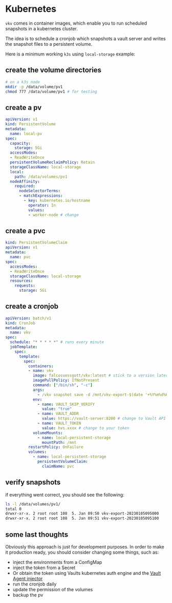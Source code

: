 # Kubernetes

`vkv` comes in container images, which enable you to run scheduled snapshots in a kubernetes cluster. 

The idea is to schedule a cronjob which snapshots a vault server and writes the snapshot files to a persistent volume.

Here is a minimum working `k3s` using `local-storage` example:

## create the volume directories

```bash
# on a k3s node
mkdir -p /data/volume/pv1
chmod 777 /data/volume/pv1 # for testing
```

## create a pv

```yaml
apiVersion: v1
kind: PersistentVolume
metadata:
  name: local-pv
spec:
  capacity:
    storage: 5Gi
  accessModes:
  - ReadWriteOnce
  persistentVolumeReclaimPolicy: Retain
  storageClassName: local-storage
  local:
    path: /data/volumes/pv1
  nodeAffinity:
    required:
      nodeSelectorTerms:
      - matchExpressions:
        - key: kubernetes.io/hostname
          operator: In
          values:
          - worker-node # change
```

## create a pvc
```yaml
kind: PersistentVolumeClaim
apiVersion: v1
metadata:
  name: pvc
spec:
  accessModes:
  - ReadWriteOnce
  storageClassName: local-storage
  resources:
    requests:
      storage: 5Gi
```

## create a cronjob
```yaml
apiVersion: batch/v1
kind: CronJob
metadata:
  name: vkv
spec:
  schedule: "* * * * *" # runs every minute
  jobTemplate:
    spec:
      template:
        spec:
          containers:
          - name: vkv
            image: falcosuessgott/vkv:latest # stick to a version later
            imagePullPolicy: IfNotPresent
            command: ["/bin/sh", "-c"]
            args:
              - /vkv snapshot save -d /mnt/vkv-export-$(date '+%Y%m%d%H%M%S')
            env:
              - name: VAULT_SKIP_VERIFY
                value: "true"
              - name: VAULT_ADDR
                value: https://vault-server:8200 # change to Vault API address
              - name: VAULT_TOKEN
                value: hvs.xxxx # change to your token
            volumeMounts:
              - name: local-persistent-storage 
                mountPath: /mnt
          restartPolicy: OnFailure
          volumes:
            - name: local-persistent-storage
              persistentVolumeClaim:
                claimName: pvc
```

## verify snapshots
if everything went correct, you should see the following:

```bash
ls -l /data/volumes/pv1/
total 0
drwxr-xr-x. 2 root root 108  5. Jan 09:50 vkv-export-20230105095000
drwxr-xr-x. 2 root root 108  5. Jan 09:51 vkv-export-20230105095100
```

## some last thoughts
Obviously this approach is just for development purposes. In order to make it production ready, you should consider changing some things, such as:

* inject the environments from a ConfigMap
* inject the token from a Secret
* Or obtain the token using Vaults kubernetes auth engine and the [Vault Agent injector](https://developer.hashicorp.com/vault/docs/platform/k8s/injector)
* run the cronjob daily
* update the permission of the volumes
* backup the pv